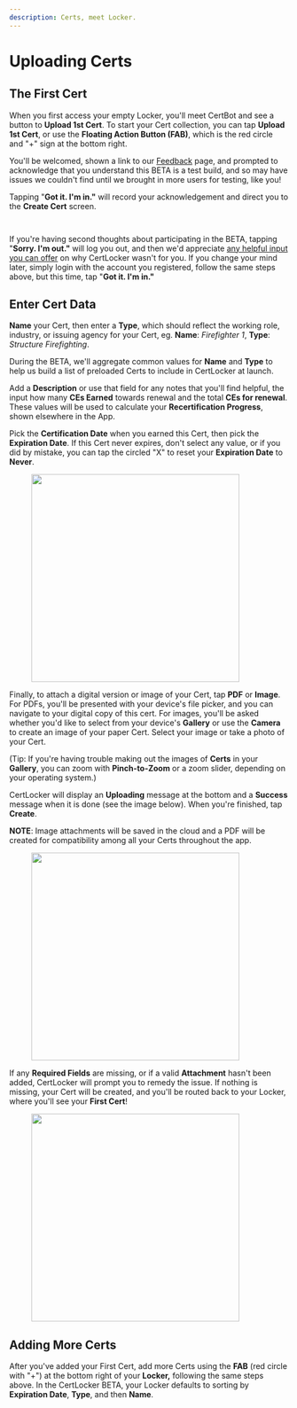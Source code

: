 ```yaml
---
description: Certs, meet Locker.
---
```


# Uploading Certs

## The First Cert

When you first access your empty Locker, you'll meet CertBot and see a button to **Upload 1st Cert**. To start your Cert collection, you can tap **Upload 1st Cert**, or use the **Floating Action Button (FAB)**, which is the red circle and "+" sign at the bottom right.

You'll be welcomed, shown a link to our [Feedback](https://firecal.app/feedback-support) page, and prompted to acknowledge that you understand this BETA is a test build, and so may have issues we couldn't find until we brought in more users for testing, like you!

Tapping "**Got it. I'm in."** will record your acknowledgement and direct you to the **Create Cert** screen.&#x20;

<div>

<figure><img src="../.gitbook/assets/Empty.PNG" alt=""><figcaption></figcaption></figure>

 

<figure><img src="../.gitbook/assets/Advisory.PNG" alt=""><figcaption></figcaption></figure>

</div>

If you're having second thoughts about participating in the BETA, tapping "**Sorry. I'm out."** will log you out, and then we'd appreciate [any helpful input you can offer](https://form.asana.com/?d=1107920631423484\&k=QipQafA-VqMyE4VOj0FjYA) on why CertLocker wasn't for you. If you change your mind later, simply login with the account you registered, follow the same steps above, but this time, tap "**Got it. I'm in."**

## Enter Cert Data

**Name** your Cert, then enter a **Type**, which should reflect the working role, industry, or issuing agency for your Cert, eg. **Name**: _Firefighter 1_, **Type**: _Structure Firefighting_.

During the BETA, we'll aggregate common values for **Name** and **Type** to help us build a list of preloaded Certs to include in CertLocker at launch.

Add a **Description** or use that field for any notes that you'll find helpful, the input how many **CEs Earned** towards renewal and the total **CEs for renewal**. These values will be used to calculate your **Recertification Progress**, shown elsewhere in the App.

Pick the **Certification Date** when you earned this Cert, then pick the **Expiration Date**. If this Cert never expires, don't select any value, or if you did by mistake, you can tap the circled "X" to reset your **Expiration Date** to **Never**.

<figure><img src="../.gitbook/assets/New Cert.PNG" alt="" width="375"><figcaption></figcaption></figure>

Finally, to attach a digital version or image of your Cert, tap **PDF** or **Image**. For PDFs, you'll be presented with your device's file picker, and you can navigate to your digital copy of this cert. For images, you'll be asked whether you'd like to select from your device's **Gallery** or use the **Camera** to create an image of your paper Cert. Select your image or take a photo of your Cert.

(Tip: If you're having trouble making out the images of **Certs** in your **Gallery**, you can zoom with **Pinch-to-Zoom** or a zoom slider, depending on your operating system.)

CertLocker will display an **Uploading** message at the bottom and a **Success** message when it is done (see the image below). When you're finished, tap **Create**.

**NOTE**: Image attachments will be saved in the cloud and a PDF will be created for compatibility among all your Certs throughout the app.

<figure><img src="../.gitbook/assets/Upload Success.PNG" alt="" width="375"><figcaption></figcaption></figure>

If any **Required Fields** are missing, or if a valid **Attachment** hasn't been added, CertLocker will prompt you to remedy the issue. If nothing is missing, your Cert will be created, and you'll be routed back to your Locker, where you'll see your **First Cert**!

<figure><img src="../.gitbook/assets/1st Cert.PNG" alt="" width="375"><figcaption></figcaption></figure>

## Adding More Certs

After you've added your First Cert, add more Certs using the **FAB** (red circle with "+") at the bottom right of your **Locker,** following the same steps above. In the CertLocker BETA, your Locker defaults to sorting by **Expiration Date**, **Type**, and then **Name**.
